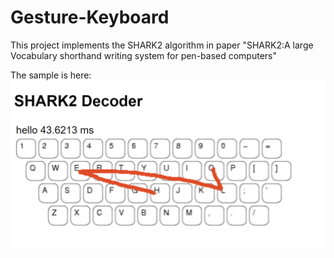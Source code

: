 # Gesture-Keyboard
 This project implements the SHARK2 algorithm in paper "SHARK2:A large Vocabulary shorthand writing system for pen-based computers"
 
 The sample is here:
 ![Sample](/images/sample.png)
 
 
